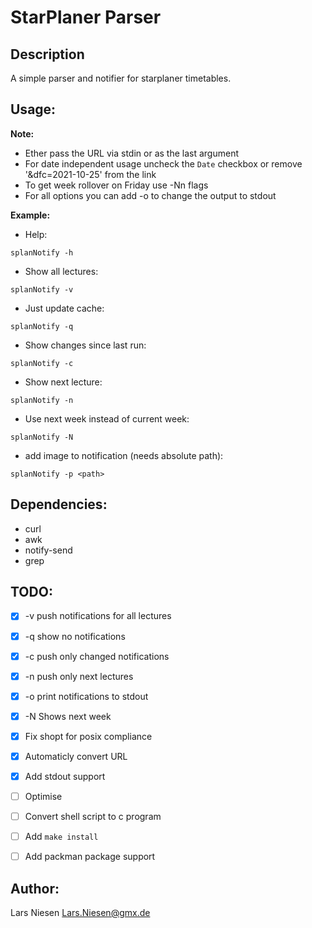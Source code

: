 StarPlaner Parser
=================


Description
-----------

A simple parser and notifier for starplaner timetables.


Usage:
------


__Note:__

- Ether pass the URL via stdin or as the last argument
- For date independent usage uncheck the `Date` checkbox or remove '&dfc=2021-10-25' from the link
- To get week rollover on Friday use -Nn flags
- For all options you can add -o to change the output to stdout

__Example:__

- Help:

```
splanNotify -h
```


- Show all lectures:

```
splanNotify -v
```


- Just update cache:

```
splanNotify -q
```

- Show changes since last run:

```
splanNotify -c
```

- Show next lecture:

```
splanNotify -n
```

- Use next week instead of current week:

```
splanNotify -N
```

- add image to notification (needs absolute path):

```
splanNotify -p <path>
```


Dependencies:
-------------

 - curl
 - awk
 - notify-send
 - grep


TODO:
-----

 - [X] -v push notifications for all lectures
 - [X] -q show no notifications
 - [X] -c push only changed notifications
 - [X] -n push only next lectures
 - [X] -o print notifications to stdout
 - [X] -N Shows next week


 - [X] Fix shopt for posix compliance


 - [X] Automaticly convert URL
 - [X] Add stdout support

 - [ ] Optimise
 - [ ] Convert shell script to c program
 - [ ] Add `make install`
 - [ ] Add packman package support



Author:
-------
Lars Niesen <Lars.Niesen@gmx.de>
